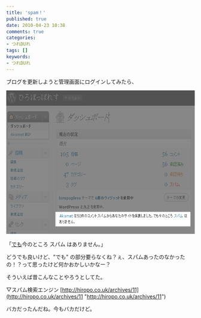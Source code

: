 ```yaml
---
title: 'spam！'
published: true
date: 2010-04-23 10:38
comments: true
categories:
- つれDUれ
tags: []
keywords:
- つれDUれ
---
```

ブログを更新しようと管理画面にログインしてみたら、

<a href="/imgs/archives/2010/04/po.gif"><img src="/imgs/archives/2010/04/po.gif" alt="" title="po" width="652" height="384" class="alignnone size-full wp-image-445" /></a>

「<span style="text-decoration: underline">でも</span>今のところ スパム はありません。」

どうでも良いけど、"でも" の部分要らなくね？ぇ、スパムあったのなかったの！？って思ったけど何かおかしいかなー？


そういえば昔こんなことやろうとしてた。

▽スパム検索エンジン
[http://hiropo.co.uk/archives/11](http://hiropo.co.uk/archives/11 "http://hiropo.co.uk/archives/11")

バカだったんだね。今もバカだけど。